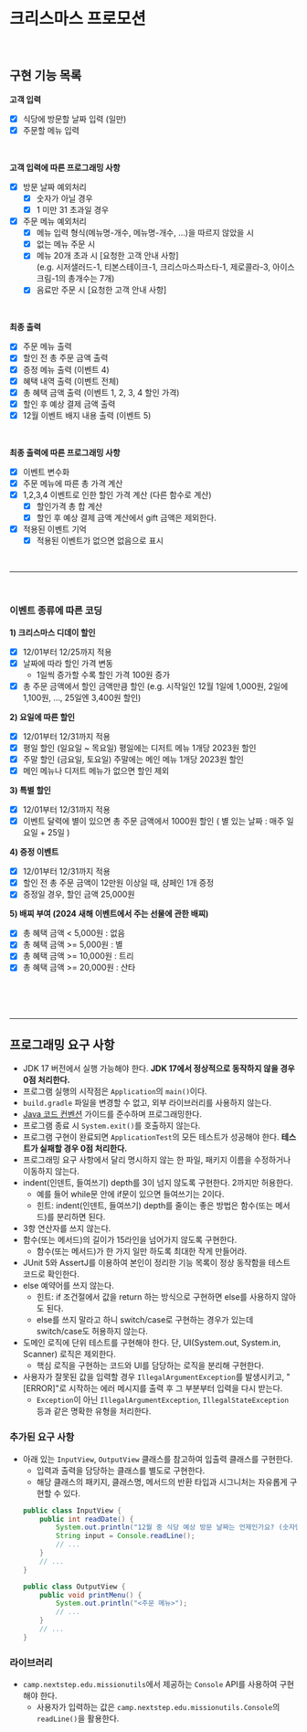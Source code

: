 # 크리스마스 프로모션
<br>

## 구현 기능 목록

**고객 입력**
 - [x] 식당에 방문할 날짜 입력 (일만)
 - [x] 주문할 메뉴 입력
<br>

**고객 입력에 따른 프로그래밍 사항**
- [x] 방문 날짜 예외처리
  - [x] 숫자가 아닐 경우
  - [x] 1 미만 31 초과일 경우
      
- [x] 주문 메뉴 예외처리
  - [x] 메뉴 입력 형식(메뉴명-개수, 메뉴명-개수, ...)을 따르지 않았을 시
  - [x] 없는 메뉴 주문 시
  - [x] 메뉴 20개 초과 시 [요청한 고객 안내 사항]<br>
    (e.g. 시저샐러드-1, 티본스테이크-1, 크리스마스파스타-1, 제로콜라-3, 아이스크림-1의 총개수는 7개)
  - [x] 음료만 주문 시 [요청한 고객 안내 사항]
<br>

**최종 출력**
 - [x] 주문 메뉴 출력
 - [x] 할인 전 총 주문 금액 출력
 - [x] 증정 메뉴 출력 (이벤트 4)
 - [x] 혜택 내역 출력 (이벤트 전체)
 - [x] 총 혜택 금액 출력 (이벤트 1, 2, 3, 4 할인 가격)
 - [x] 할인 후 예상 결제 금액 출력
 - [x] 12월 이벤트 배지 내용 출력 (이벤트 5)
<br>

**최종 출력에 따른 프로그래밍 사항**
 - [x] 이벤트 변수화
 - [x] 주문 메뉴에 따른 총 가격 계산
 - [x] 1,2,3,4 이벤트로 인한 할인 가격 계산 (다른 함수로 계산)
    - [x] 할인가격 총 합 계산
    - [x] 할인 후 예상 결제 금액 계산에서 gift 금액은 제외한다.
 - [x] 적용된 이벤트 기억
    - [x] 적용된 이벤트가 없으면 없음으로 표시

<br>

---
<br>

### 이벤트 종류에 따른 코딩

**1) 크리스마스 디데이 할인**
 - [x] 12/01부터 12/25까지 적용
 - [x] 날짜에 따라 할인 가격 변동
   - 1일씩 증가할 수록 할인 가격 100원 증가
 - [x] 총 주문 금액에서 할인 금액만큼 할인
 (e.g. 시작일인 12월 1일에 1,000원, 2일에 1,100원, ..., 25일엔 3,400원 할인)

**2) 요일에 따른 할인**
 - [x] 12/01부터 12/31까지 적용
 - [x] 평일 할인 (일요일 ~ 목요일)
  평일에는 디저트 메뉴 1개당 2023원 할인
 - [x] 주말 할인 (금요일, 토요일)
  주말에는 메인 메뉴 1개당 2023원 할인
 - [x] 메인 메뉴나 디저트 메뉴가 없으면 할인 제외

**3) 특별 할인**
 - [x] 12/01부터 12/31까지 적용
 - [x] 이벤트 달력에 별이 있으면 총 주문 금액에서 1000원 할인
  ( 별 있는 날짜 : 매주 일요일 + 25일 )

**4) 증정 이벤트**
 - [x] 12/01부터 12/31까지 적용
 - [x] 할인 전 총 주문 금액이 12만원 이상일 때, 샴페인 1개 증정
 - [x] 증정일 경우, 할인 금액 25,000원

**5) 배찌 부여 (2024 새해 이벤트에서 주는 선물에 관한 배찌)**
 - [x] 총 혜택 금액 < 5,000원 : 없음
 - [x] 총 혜택 금액 >= 5,000원 : 별
 - [x] 총 혜택 금액 >= 10,000원 : 트리
 - [x] 총 혜택 금액 >= 20,000원 : 산타

<br>
<br>
<br>

---

## 프로그래밍 요구 사항

- JDK 17 버전에서 실행 가능해야 한다. **JDK 17에서 정상적으로 동작하지 않을 경우 0점 처리한다.**
- 프로그램 실행의 시작점은 `Application`의 `main()`이다.
- `build.gradle` 파일을 변경할 수 없고, 외부 라이브러리를 사용하지 않는다.
- [Java 코드 컨벤션](https://github.com/woowacourse/woowacourse-docs/tree/master/styleguide/java) 가이드를 준수하며 프로그래밍한다.
- 프로그램 종료 시 `System.exit()`를 호출하지 않는다.
- 프로그램 구현이 완료되면 `ApplicationTest`의 모든 테스트가 성공해야 한다. **테스트가 실패할 경우 0점 처리한다.**
- 프로그래밍 요구 사항에서 달리 명시하지 않는 한 파일, 패키지 이름을 수정하거나 이동하지 않는다.
- indent(인덴트, 들여쓰기) depth를 3이 넘지 않도록 구현한다. 2까지만 허용한다.
    - 예를 들어 while문 안에 if문이 있으면 들여쓰기는 2이다.
    - 힌트: indent(인덴트, 들여쓰기) depth를 줄이는 좋은 방법은 함수(또는 메서드)를 분리하면 된다.
- 3항 연산자를 쓰지 않는다.
- 함수(또는 메서드)의 길이가 15라인을 넘어가지 않도록 구현한다.
    - 함수(또는 메서드)가 한 가지 일만 하도록 최대한 작게 만들어라.
- JUnit 5와 AssertJ를 이용하여 본인이 정리한 기능 목록이 정상 동작함을 테스트 코드로 확인한다.
- else 예약어를 쓰지 않는다.
    - 힌트: if 조건절에서 값을 return 하는 방식으로 구현하면 else를 사용하지 않아도 된다.
    - else를 쓰지 말라고 하니 switch/case로 구현하는 경우가 있는데 switch/case도 허용하지 않는다.
- 도메인 로직에 단위 테스트를 구현해야 한다. 단, UI(System.out, System.in, Scanner) 로직은 제외한다.
    - 핵심 로직을 구현하는 코드와 UI를 담당하는 로직을 분리해 구현한다.
- 사용자가 잘못된 값을 입력할 경우 `IllegalArgumentException`를 발생시키고, "[ERROR]"로 시작하는 에러 메시지를 출력 후 그 부분부터 입력을 다시 받는다.
    - `Exception`이 아닌 `IllegalArgumentException`, `IllegalStateException` 등과 같은 명확한 유형을 처리한다.

### 추가된 요구 사항

- 아래 있는 `InputView`, `OutputView` 클래스를 참고하여 입출력 클래스를 구현한다.
    - 입력과 출력을 담당하는 클래스를 별도로 구현한다.
    - 해당 클래스의 패키지, 클래스명, 메서드의 반환 타입과 시그니처는 자유롭게 구현할 수 있다.
  ```java
  public class InputView {
      public int readDate() {
          System.out.println("12월 중 식당 예상 방문 날짜는 언제인가요? (숫자만 입력해 주세요!)");
          String input = Console.readLine();    
          // ...
      }
      // ...
  }
  ```
  ```java
  public class OutputView {
      public void printMenu() {
          System.out.println("<주문 메뉴>");
          // ...
      }
      // ...
  }
  ```
### 라이브러리

- `camp.nextstep.edu.missionutils`에서 제공하는 `Console` API를 사용하여 구현해야 한다.
    - 사용자가 입력하는 값은 `camp.nextstep.edu.missionutils.Console`의 `readLine()`을 활용한다.

